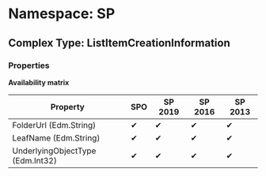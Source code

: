 # Namespace: SP

## Complex Type: ListItemCreationInformation

### Properties

**Availability matrix**

Property | SPO | SP 2019 | SP 2016 | SP 2013
----------|-----|---------|---------|--------
FolderUrl (Edm.String) | ✔ | ✔ | ✔ | ✔
LeafName (Edm.String) | ✔ | ✔ | ✔ | ✔
UnderlyingObjectType (Edm.Int32) | ✔ | ✔ | ✔ | ✔
